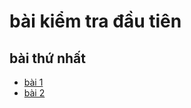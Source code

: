 # bài kiểm tra đầu tiên
## bài thứ nhất
- [bài 1](https://www.jdoodle.com/embed/v0/5F2l)
- [bài 2](https://www.jdoodle.com/embed/v0/5F2E)
